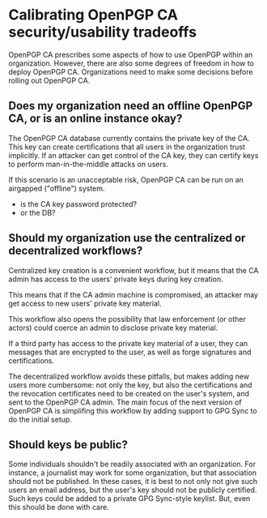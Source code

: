 # Calibrating OpenPGP CA security/usability tradeoffs 

OpenPGP CA prescribes some aspects of how to use OpenPGP within an organization. However, there are also some degrees of freedom in how to deploy OpenPGP CA. Organizations need to make some decisions before rolling out OpenPGP CA.


## Does my organization need an offline OpenPGP CA, or is an online instance okay?

The OpenPGP CA database currently contains the private key of the CA.
This key can create certifications that all users in the organization trust
implicitly. If an attacker can get control of the CA key, they can
certify keys to perform man-in-the-middle attacks on users.

If this scenario is an unacceptable risk, OpenPGP CA can be
run on an airgapped ("offline") system.

- is the CA key password protected?
- or the DB?

## Should my organization use the centralized or decentralized workflows?
  
Centralized key creation is a convenient workflow, but it means that
the CA admin has access to the users' private keys during key creation.

This means that if the CA admin machine is compromised, an attacker may get
access to new users' private key material.

This workflow also opens the possibility that law enforcement (or other
actors) could coerce an admin to disclose private key material. 

If a third party has access to the private key material of a user, they can
messages that are encrypted to the user, as well as forge
signatures and certifications. 


The decentralized workflow avoids these pitfalls, but makes adding new users
more cumbersome: not only the key, but also the certifications and the
revocation certificates need to be created on the user's system, and sent
to the OpenPGP CA admin.  The main focus of the next version of OpenPGP CA
is simplifing this workflow by adding support to GPG Sync to do the initial setup.


## Should keys be public?

Some individuals shouldn't be readily associated with an organization.  For
instance, a journalist may work for some organization, but that association should
not be published.  In these cases, it is best to not only not give such users
an email address, but the user's key should not be publicly certified.
Such keys could be added to a private GPG Sync-style keylist.  But, even this should
be done with care.
